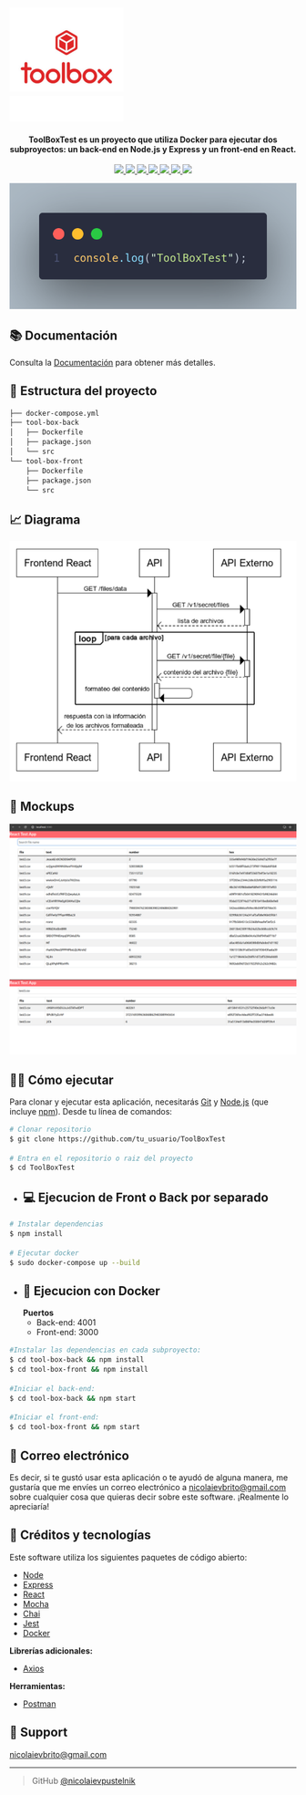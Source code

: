 # <h1 align="center">
  <br>
   <a align="center" href=""><img src="./public/img/toolbox.jpeg" alt="" width="200"></a>
</h1>

<h4 align="center" align="center">ToolBoxTest es un proyecto que utiliza Docker para ejecutar dos subproyectos: un back-end en Node.js y Express y un front-end en React.</h4>

<p align="center">
  <a href="">
    <img src="https://img.shields.io/badge/node-14.17.4-green">
  </a>
  <a href="">
    <img src="https://img.shields.io/badge/express-4.17.1-green">
  </a>
  <a href="">
    <img src="https://img.shields.io/badge/react-17.0.2-blue">
  </a>
  <a href="">
    <img src="https://img.shields.io/badge/mocha-10.0.0-yellowgreen">
  </a>
  <a href="">
    <img src="https://img.shields.io/badge/chai-4.3.6-blue">
  </a>
  <a href="">
    <img src="https://img.shields.io/badge/jest-27.0.6-orange">
  </a>
  <a href="">
    <img src="https://img.shields.io/badge/docker-latest-blue">
  </a>
</p>

![screenshot](./public/img/code.png)

## 📚 Documentación
Consulta la [Documentación](https://tbxnet.applytojob.com/questionnaire/5fb6954bc1c6f/prospect_20240119170406_6ZKWUPJSILNUASL7/projob_20240119170406_KYYG56YA7TJO62YK) para obtener más detalles.

## 📄 Estructura del proyecto
```bash
├── docker-compose.yml
├── tool-box-back
│   ├── Dockerfile
│   ├── package.json
│   └── src
└── tool-box-front
    ├── Dockerfile
    ├── package.json
    └── src
```

## 📈 Diagrama
<img src="./public/img/diagram.png">

## 📱 Mockups
<img src="./public/img/test.png">
<img src="./public/img/test2.png">

## 🏃‍♂️ Cómo ejecutar

Para clonar y ejecutar esta aplicación, necesitarás [Git](https://git-scm.com) y [Node.js](https://nodejs.org/en/download/) (que incluye [npm](http://npmjs.com)). Desde tu línea de comandos:


```bash
# Clonar repositorio
$ git clone https://github.com/tu_usuario/ToolBoxTest

# Entra en el repositorio o raiz del proyecto
$ cd ToolBoxTest
```

* ## 💻 Ejecucion de Front o Back por separado 

```bash
# Instalar dependencias
$ npm install

# Ejecutar docker
$ sudo docker-compose up --build
```

* ## 🐳 Ejecucion con Docker
  **Puertos**
    - Back-end: 4001
    - Front-end: 3000

```bash
#Instalar las dependencias en cada subproyecto:
$ cd tool-box-back && npm install
$ cd tool-box-front && npm install

#Iniciar el back-end:
$ cd tool-box-back && npm start

#Iniciar el front-end:
$ cd tool-box-front && npm start
```

## 📩 Correo electrónico

Es decir, si te gustó usar esta aplicación o te ayudó de alguna manera, me gustaría que me envíes un correo electrónico a <nicolaievbrito@gmail.com> sobre cualquier cosa que quieras decir sobre este software. ¡Realmente lo apreciaría!

## 🙌 Créditos y tecnologías

Este software utiliza los siguientes paquetes de código abierto:


* [Node](https://nodejs.org/)
* [Express](https://expressjs.com/)
* [React](https://reactjs.org/)
* [Mocha](https://mochajs.org/)
* [Chai](https://www.chaijs.com/)
* [Jest](https://jestjs.io/)
* [Docker](https://www.docker.com/)

**Librerías adicionales:**

* [Axios](https://github.com/axios/axios)

**Herramientas:**

* [Postman](https://www.postman.com/)

## 🔧 Support
<nicolaievbrito@gmail.com>

---

> GitHub [@nicolaievpustelnik](https://github.com/nicolaievpustelnik) &nbsp;
